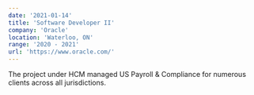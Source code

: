 ```yaml
---
date: '2021-01-14'
title: 'Software Developer II'
company: 'Oracle'
location: 'Waterloo, ON'
range: '2020 - 2021'
url: 'https://www.oracle.com/'
---
```


The project under HCM managed US Payroll & Compliance for numerous clients across all jurisdictions.
